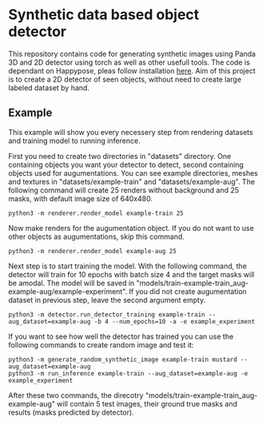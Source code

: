 # Synthetic data based object detector 

This repository contains code for generating synthetic images using Panda 3D and 2D detector using torch as well as other usefull tools. The code is dependant on Happypose, pleas follow installation [here](https://github.com/agimus-project/happypose/tree/dev). Aim of this project is to create a 2D detector of seen objects, without need to create large labeled dataset by hand.

## Example

This example will show you every necessery step from rendering datasets and training model to running inference.

First you need to create two directories in "datasets" directory. One containing objects you want your detector to detect, second containing objects 
used for augumentations.
You can see example directories, meshes and textures in "datasets/example-train" and "datasets/example-aug".
The following command will create 25 renders without background and 25 masks, with default image size of 640x480.
```
python3 -m renderer.render_model example-train 25
```
Now make renders for the augumentation object. If you do not want to use other objects as augumentations, skip this command.
```
python3 -m renderer.render_model example-aug 25
```
Next step is to start training the model. With the following command, the detector will train for 10 epochs with batch size 4 and the target 
masks will be amodal. The model will be saved in "models/train-example-train_aug-example-aug/example-experiment". If you did not create 
augumentation dataset in previous step, leave the second argument empty.
```
python3 -m detector.run_detector_training example-train --aug_dataset=example-aug -b 4 --num_epochs=10 -a -e example_experiment
```

If you want to see how well the detector has trained you can use the following commands to create random image and test it:
```
python3 -m generate_random_synthetic_image example-train mustard --aug_dataset=example-aug
python3 -m run_inference example-train --aug_dataset=example-aug -e example_experiment
```
After these two commands, the direcotry "models/train-example-train_aug-example-aug" will contain 5 test images, their ground true masks and results 
(masks predicted by detector).